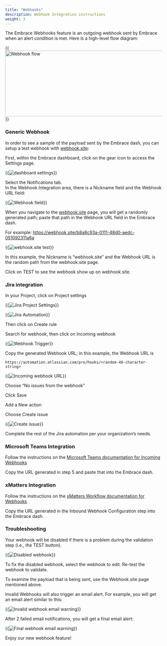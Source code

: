 ```yaml
---
title: "Webhooks"
description: Webhook Integration instructions
weight: 3
---
```

The Embrace Webhooks feature is an outgoing webhook sent by Embrace  when an alert condition is met. Here is a high-level flow diagram: 




{{<image src="/docs/images/webhooks/image1.png" title="Webhook flow" caption="webhook flow" width="624" height="212">}}


<h3>Generic Webhook</h3>


In order to see a sample of the payload sent by the Embrace dash, you can setup a test webhook with [webhook.site](https://webhook.site/):

First, within the Embrace dashboard, click on the gear icon to access the Settings page. 




{{<image src="/docs/images/webhooks/image2.png" alt="dashboard settings" title="dashboard settings" caption="dashboard settings">}}


Select the Notifications tab.  \
In the Webhook Integration area, there is a Nickname field and the Webhook URL field: 




{{<image src="/docs/images/webhooks/image3.png" alt="Webhook field" title="Webhook field" caption="webhook field">}}


When you navigate to the [webhook.site](https://webhook.site/) page, you will get a randomly generated path; paste that path in the Webhook URL field in the Embrace dash. 

For example:  https://webhook.site/b8a8c93a-0111-48d0-aedc-051092311a6a




{{<image src="/docs/images/webhooks/image4.png" alt="webhook.site test" title="webhook.site test" caption="webhook.site test">}}


In this example, the Nickname is “webhook.site” and the Webhook URL is the random path from the webhook.site page. 

Click on TEST to see the webhook show up on webhook.site. 

<h3>Jira integration</h3>


In your Project, click on Project settings 




{{<image src="/docs/images/webhooks/image5.png" alt="Jira Project Settings" title="Jira Project Settings" caption="Jira Project Settings">}}






{{<image src="/docs/images/webhooks/image6.png" alt="Jira Automation" title="Jira Automation" caption="Jira Automation">}}

Then click on Create rule 

Search for webhook, then click on Incoming webhook 




{{<image src="/docs/images/webhooks/image7.png" alt="Webhook Trigger"  title="Webhook Trigger" caption="Webhook Trigger">}}


Copy the generated Webhook URL; in this example, the Webhook URL is 


```
https://automation.atlassian.com/pro/hooks/<random-40-character-string>
```






{{<image src="/docs/images/webhooks/image8.png" alt="Incoming webhook URL" title="Incoming webhook URL" caption="Incoming webhook URL">}}


Choose “No issues from the webhook” 

Click Save 

Add a New action 

Choose Create issue




{{<image src="/docs/images/webhooks/image9.png" alt="Create issue" title="Create issue" caption="Create issue">}}


Complete the rest of the Jira automation per your organization’s needs. 

<h3>Microsoft Teams Integration </h3>


Follow the instructions on the [Microsoft Teams documentation for Incoming Webhooks](https://docs.microsoft.com/en-us/microsoftteams/platform/webhooks-and-connectors/how-to/add-incoming-webhook)

Copy the URL generated in step 5 and paste that into the Embrace dash. 

<h3>xMatters Integration</h3>


Follow the instructions on the [xMatters Workflow documentation for Webhooks](https://help.xmatters.com/integrations/other/webhooks.htm?cshid=Webhook)

Copy the URL generated in the Inbound Webhook Configuration step into the Embrace dash. 

<h3>Troubleshooting</h3>


Your webhook will be disabled if there is a problem during the validation step (i.e., the TEST button). 




{{<image src="/docs/images/webhooks/image10.png" alt="Disabled webhook" title="Disabled webhook" caption="Disabled webhook">}}


To fix the disabled webhook, select the webhook to edit. Re-test the webhook to validate. 

To examine the payload that is being sent, use the Webhook.site page mentioned above. 

Invalid Webhooks will also trigger an email alert. For example, you will get an email alert similar to this: 


{{<image src="/docs/images/webhooks/image11.png" alt="Invalid webhook email warning" title="Invalid webhook email warning" caption="Invalid webhook email warning">}}
 

After 2 failed email notifications, you will get a final email alert: 



{{<image src="/docs/images/webhooks/image12.png" alt="Final webhook email warning" title="Final webhook email warning" caption="Final webhook email warning">}}


Enjoy our new webhook feature!

